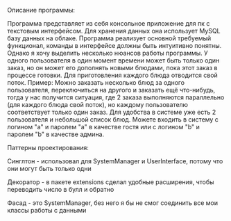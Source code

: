 Описание программы:

Программа представляет из себя консольное приложение для пк с текстовым интерфейсом. 
Для хранения данных она использует MySQL базу данных на облаке.
Программа реализует основной требуемый функционал, команды в интерфейсе должны быть интуитивно понятны.
Однако я хочу выделить несколько нюансов работы программы.
У одного пользователя в один момент времени может быть только один заказ,
но он может его дополнять новыми блюдами, пока этот заказ в процессе готовки.
Для приготовления каждого блюда отводится свой поток.
Пример: Можно заказать несколько блюд за одного пользователя, переключиться на другого
и заказать ещё что-нибудь, тогда у нас получится ситуация, где 2 заказа выполняются параллельно (для каждого блюда свой поток),
но каждому пользователю соответствует только один заказ.
Для удобства в системе уже есть 2 пользователя и небольшой список блюд. Можете входить в систему с логином "a" и паролем "a"
в качестве гостя или с логином "b" и паролем "b" в качестве админа.

Паттерны проектирования:

Синглтон - использовал для SystemManager и UserInterface, потому что они могут быть только одни

Декоратор - в пакете extensions сделал удобные расширения, чтобы переводить число в булл и обратно

Фасад - это SystemManager, без него я бы не смог соединить все мои классы работы с данными
